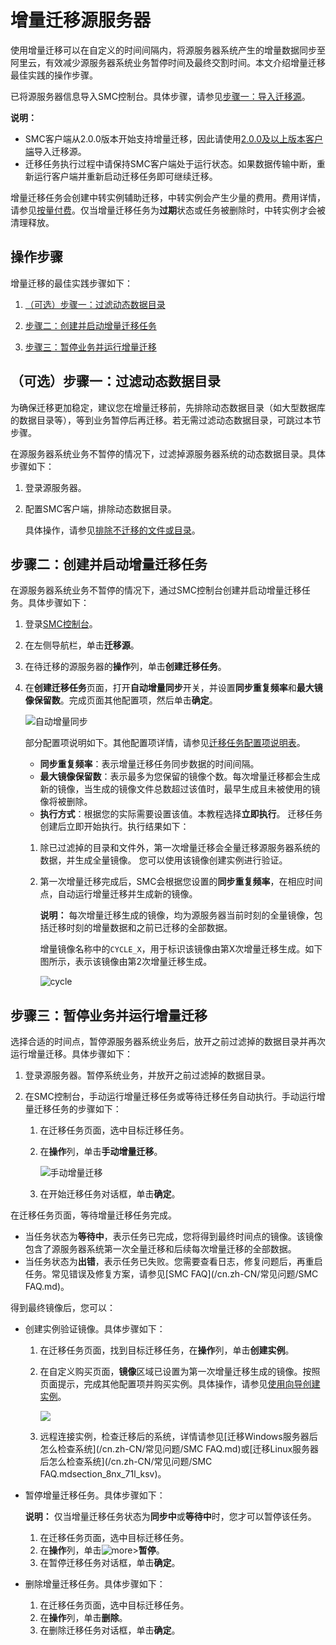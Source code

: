 # 增量迁移源服务器

使用增量迁移可以在自定义的时间间隔内，将源服务器系统产生的增量数据同步至阿里云，有效减少源服务器系统业务暂停时间及最终交割时间。本文介绍增量迁移最佳实践的操作步骤。

已将源服务器信息导入SMC控制台。具体步骤，请参见[步骤一：导入迁移源](/cn.zh-CN/用户指南/步骤一：导入迁移源.md)。

**说明：**

-   SMC客户端从2.0.0版本开始支持增量迁移，因此请使用[2.0.0及以上版本客户端](http://p2v-tools.oss-cn-hangzhou.aliyuncs.com/smc/Alibaba_Cloud_Migration_Tool.zip)导入迁移源。
-   迁移任务执行过程中请保持SMC客户端处于运行状态。如果数据传输中断，重新运行客户端并重新启动迁移任务即可继续迁移。

增量迁移任务会创建中转实例辅助迁移，中转实例会产生少量的费用。费用详情，请参见[按量付费](/cn.zh-CN/产品定价/按量付费.md)。仅当增量迁移任务为**过期**状态或任务被删除时，中转实例才会被清理释放。

## 操作步骤

增量迁移的最佳实践步骤如下：

1.  [（可选）步骤一：过滤动态数据目录](#section_bek_cm0_0tr)

2.  [步骤二：创建并启动增量迁移任务](#section_jq3_f9e_out)

3.  [步骤三：暂停业务并运行增量迁移](#section_p6e_8ju_nzd)


## （可选）步骤一：过滤动态数据目录

为确保迁移更加稳定，建议您在增量迁移前，先排除动态数据目录（如大型数据库的数据目录等），等到业务暂停后再迁移。若无需过滤动态数据目录，可跳过本节步骤。

在源服务器系统业务不暂停的情况下，过滤掉源服务器系统的动态数据目录。具体步骤如下：

1.  登录源服务器。

2.  配置SMC客户端，排除动态数据目录。

    具体操作，请参见[排除不迁移的文件或目录](/cn.zh-CN/用户指南/步骤一：导入迁移源.mdstep_pln_qm7_6rn)。


## 步骤二：创建并启动增量迁移任务

在源服务器系统业务不暂停的情况下，通过SMC控制台创建并启动增量迁移任务。具体步骤如下：

1.  登录[SMC控制台](https://smc.console.aliyun.com/)。

2.  在左侧导航栏，单击**迁移源**。

3.  在待迁移的源服务器的**操作**列，单击**创建迁移任务**。

4.  在**创建迁移任务**页面，打开**自动增量同步**开关，并设置**同步重复频率**和**最大镜像保留数**。完成页面其他配置项，然后单击**确定**。

    ![自动增量同步](https://static-aliyun-doc.oss-cn-hangzhou.aliyuncs.com/assets/img/zh-CN/6853449951/p64669.png)

    部分配置项说明如下。其他配置项详情，请参见[迁移任务配置项说明表](/cn.zh-CN/用户指南/步骤二：创建并启动迁移任务.md)。

    -   **同步重复频率**：表示增量迁移任务同步数据的时间间隔。
    -   **最大镜像保留数**：表示最多为您保留的镜像个数。每次增量迁移都会生成新的镜像，当生成的镜像文件总数超过该值时，最早生成且未被使用的镜像将被删除。
    -   **执行方式**：根据您的实际需要设置该值。本教程选择**立即执行**。
    迁移任务创建后立即开始执行。执行结果如下：

    1.  除已过滤掉的目录和文件外，第一次增量迁移会全量迁移源服务器系统的数据，并生成全量镜像。 您可以使用该镜像创建实例进行验证。
    2.  第一次增量迁移完成后，SMC会根据您设置的**同步重复频率**，在相应时间点，自动运行增量迁移并生成新的镜像。

        **说明：** 每次增量迁移生成的镜像，均为源服务器当前时刻的全量镜像，包括迁移时刻的增量数据和之前已迁移的全部数据。

        增量镜像名称中的`CYCLE_X`，用于标识该镜像由第X次增量迁移生成。如下图所示，表示该镜像由第2次增量迁移生成。

        ![cycle](https://static-aliyun-doc.oss-cn-hangzhou.aliyuncs.com/assets/img/zh-CN/6853449951/p63594.png)


## 步骤三：暂停业务并运行增量迁移

选择合适的时间点，暂停源服务器系统业务后，放开之前过滤掉的数据目录并再次运行增量迁移。具体步骤如下：

1.  登录源服务器。暂停系统业务，并放开之前过滤掉的数据目录。

2.  在SMC控制台，手动运行增量迁移任务或等待迁移任务自动执行。手动运行增量迁移任务的步骤如下：

    1.  在迁移任务页面，选中目标迁移任务。

    2.  在**操作**列，单击**手动增量迁移**。

        ![手动增量迁移](https://static-aliyun-doc.oss-cn-hangzhou.aliyuncs.com/assets/img/zh-CN/6853449951/p63448.png)

    3.  在开始迁移任务对话框，单击**确定**。


在迁移任务页面，等待增量迁移任务完成。

-   当任务状态为**等待中**，表示任务已完成，您将得到最终时间点的镜像。该镜像包含了源服务器系统第一次全量迁移和后续每次增量迁移的全部数据。
-   当任务状态为**出错**，表示任务已失败。您需要查看日志，修复问题后，再重启任务。常见错误及修复方案，请参见[SMC FAQ](/cn.zh-CN/常见问题/SMC FAQ.md)。

得到最终镜像后，您可以：

-   创建实例验证镜像。具体步骤如下：
    1.  在迁移任务页面，找到目标迁移任务，在**操作**列，单击**创建实例**。
    2.  在自定义购买页面，**镜像**区域已设置为第一次增量迁移生成的镜像。按照页面提示，完成其他配置项并购买实例。具体操作，请参见[使用向导创建实例](/cn.zh-CN/实例/创建实例/使用向导创建实例.md)。

        ![](https://static-aliyun-doc.oss-cn-hangzhou.aliyuncs.com/assets/img/zh-CN/6853449951/p64719.png)

    3.  远程连接实例，检查迁移后的系统，详情请参见[迁移Windows服务器后怎么检查系统](/cn.zh-CN/常见问题/SMC FAQ.md)或[迁移Linux服务器后怎么检查系统](/cn.zh-CN/常见问题/SMC FAQ.mdsection_8nx_71l_ksv)。
-   暂停增量迁移任务。具体步骤如下：

    **说明：** 仅当增量迁移任务状态为**同步中**或**等待中**时，您才可以暂停该任务。

    1.  在迁移任务页面，选中目标迁移任务。
    2.  在**操作**列，单击![more](https://static-aliyun-doc.oss-cn-hangzhou.aliyuncs.com/assets/img/zh-CN/6853449951/p63650.png)\>**暂停**。
    3.  在暂停迁移任务对话框，单击**确定**。
-   删除增量迁移任务。具体步骤如下：
    1.  在迁移任务页面，选中目标迁移任务。
    2.  在**操作**列，单击**删除**。
    3.  在删除迁移任务对话框，单击**确定**。

